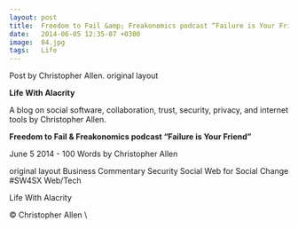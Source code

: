 ```yaml
---
layout: post
title:  Freedom to Fail &amp; Freakonomics podcast “Failure is Your Friend"
date:   2014-06-05 12:35-07 +0300
image:  04.jpg
tags:   Life
---
```


Post by Christopher Allen. original layout


**Life With Alacrity**

A blog on social software, collaboration, trust, security, privacy, and internet tools by Christopher Allen.

**Freedom to Fail & Freakonomics podcast “Failure is Your Friend”**

June 5 2014 - 100 Words
by Christopher Allen

original layout
Business Commentary Security Social Web for Social Change #SW4SX Web/Tech

Life With Alacrity

© Christopher Allen
\